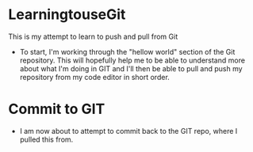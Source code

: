 # LearningtouseGit
This is my attempt to learn to push and pull from Git

- To start, I'm working through the "hellow world" section of the Git repository. This will hopefully help me to be able to understand more about what I'm doing in GIT and I'll then be able to pull and push my repository from my code editor in short order.

# Commit to GIT
- I am now about to attempt to commit back to the GIT repo, where I pulled this from.
